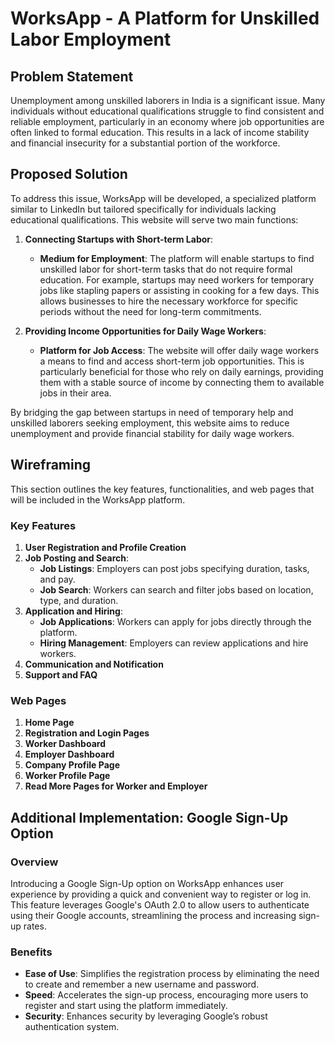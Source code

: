 # WorksApp - A Platform for Unskilled Labor Employment

## Problem Statement

Unemployment among unskilled laborers in India is a significant issue. Many individuals without educational qualifications struggle to find consistent and reliable employment, particularly in an economy where job opportunities are often linked to formal education. This results in a lack of income stability and financial insecurity for a substantial portion of the workforce.

## Proposed Solution

To address this issue, WorksApp will be developed, a specialized platform similar to LinkedIn but tailored specifically for individuals lacking educational qualifications. This website will serve two main functions:

1. **Connecting Startups with Short-term Labor**:

   - **Medium for Employment**: The platform will enable startups to find unskilled labor for short-term tasks that do not require formal education. For example, startups may need workers for temporary jobs like stapling papers or assisting in cooking for a few days. This allows businesses to hire the necessary workforce for specific periods without the need for long-term commitments.

2. **Providing Income Opportunities for Daily Wage Workers**:
   - **Platform for Job Access**: The website will offer daily wage workers a means to find and access short-term job opportunities. This is particularly beneficial for those who rely on daily earnings, providing them with a stable source of income by connecting them to available jobs in their area.

By bridging the gap between startups in need of temporary help and unskilled laborers seeking employment, this website aims to reduce unemployment and provide financial stability for daily wage workers.

## Wireframing

This section outlines the key features, functionalities, and web pages that will be included in the WorksApp platform.

### Key Features

1. **User Registration and Profile Creation**
2. **Job Posting and Search**:
   - **Job Listings**: Employers can post jobs specifying duration, tasks, and pay.
   - **Job Search**: Workers can search and filter jobs based on location, type, and duration.
3. **Application and Hiring**:
   - **Job Applications**: Workers can apply for jobs directly through the platform.
   - **Hiring Management**: Employers can review applications and hire workers.
4. **Communication and Notification**
5. **Support and FAQ**

### Web Pages

1. **Home Page**
2. **Registration and Login Pages**
3. **Worker Dashboard**
4. **Employer Dashboard**
5. **Company Profile Page**
6. **Worker Profile Page**
7. **Read More Pages for Worker and Employer**

## Additional Implementation: Google Sign-Up Option

### Overview

Introducing a Google Sign-Up option on WorksApp enhances user experience by providing a quick and convenient way to register or log in. This feature leverages Google's OAuth 2.0 to allow users to authenticate using their Google accounts, streamlining the process and increasing sign-up rates.

### Benefits

- **Ease of Use**: Simplifies the registration process by eliminating the need to create and remember a new username and password.
- **Speed**: Accelerates the sign-up process, encouraging more users to register and start using the platform immediately.
- **Security**: Enhances security by leveraging Google’s robust authentication system.
